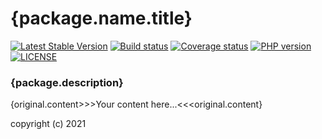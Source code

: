 # {package.name.title}
[![Latest Stable Version](https://poser.pugx.org/{package.name}/version)](https://packagist.org/packages/{package.name})
[![Build status](https://github.com/{repository.name}/workflows/build/badge.svg)](https://github.com/{repository.name}/actions)
[![Coverage status](https://coveralls.io/repos/github/{repository.name}/badge.svg?branch=develop)](https://coveralls.io/github/{repository.name}?branch=develop)
[![PHP version](https://img.shields.io/packagist/php-v/{package.name}.svg)](https://packagist.org/packages/{package.name})
[![LICENSE](https://img.shields.io/github/license/{repository.name}.svg?color=blue)](LICENSE)
### {package.description}

{original.content>>>Your content here...<<<original.content}

copyright (c) 2021
